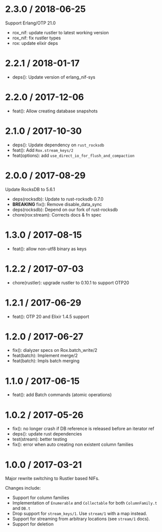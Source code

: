 2.3.0 / 2018-06-25
==================

Support Erlang/OTP 21.0

  * rox_nif: update rustler to latest working version
  * rox_nif: fix rustler types
  * rox: update elixir deps

2.2.1 / 2018-01-17
==================

  * deps(): Update version of erlang_nif-sys

2.2.0 / 2017-12-06
==================

  * feat(): Allow creating database snapshots

2.1.0 / 2017-10-30
==================

  * deps(): Update dependency on `rust_rocksdb`
  * feat(): Add `Rox.stream_keys/2`
  * feat(options): add `use_direct_io_for_flush_and_compaction`

2.0.0 / 2017-08-29
==================

Update RocksDB to 5.6.1

  * deps(rocksdb): Update to rust-rocksdb 0.7.0
  * **BREAKING** fix(): Remove disable_data_sync
  * deps(rocksdb): Depend on our fork of rust-rocksdb
  * chore(rox:stream): Corrects docs & fn spec

1.3.0 / 2017-08-15
==================

  * feat(): allow non-utf8 binary as keys

1.2.2 / 2017-07-03
==================

  * chore(rustler): upgrade rustler to 0.10.1 to support OTP20

1.2.1 / 2017-06-29
==================

  * feat(): OTP 20 and Elixir 1.4.5 support

1.2.0 / 2017-06-27
==================

  * fix(): dialyzer specs on Rox.batch_write/2
  * feat(batch): Implement merge/2
  * feat(batch): Impls batch merging

1.1.0 / 2017-06-15
==================

  * feat(): add Batch commands (atomic operations)

1.0.2 / 2017-05-26
==================

  * fix(): no longer crash if DB reference is released before an iterator ref
  * deps(): update rust dependencies
  * test(stream): better testing
  * fix(): error when auto creating non existent column families

1.0.0 / 2017-03-21
==================

Major rewrite switching to Rustler based NIFs.

Changes include:

- Support for column families
- Implementation of `Enumerable` and `Collectable` for both `ColumnFamily.t` and
  `DB.t`
- Drop support for `stream_keys/1`. Use `stream/1` with a map instead.
- Support for streaming from arbitrary locations (see `stream/1` docs).
- Support for deletion
